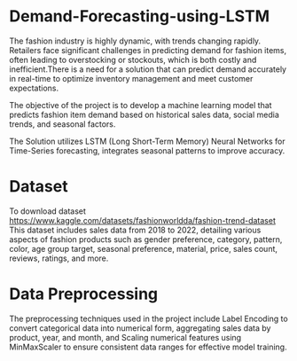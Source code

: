 # Demand-Forecasting-using-LSTM
The fashion industry is highly dynamic, with trends changing rapidly. Retailers face significant challenges in predicting demand for fashion items, often leading to overstocking or stockouts, which is both costly and inefficient.There is a need for a solution that can predict demand accurately in real-time to optimize inventory management and meet customer expectations.


 The objective of the project is to develop a machine learning model that predicts fashion item demand based on historical sales data, social media trends, and seasonal factors.
 
 The Solution utilizes LSTM (Long Short-Term Memory) Neural Networks for Time-Series forecasting, integrates seasonal patterns to improve accuracy.
 # Dataset
 To download dataset https://www.kaggle.com/datasets/fashionworldda/fashion-trend-dataset
 This dataset  includes sales data from 2018 to 2022, detailing various aspects of fashion products such as gender preference, category, pattern, color, age group target, seasonal preference, material, price, sales 
 count, reviews, ratings, and more.
# Data Preprocessing
The preprocessing techniques used in the project include Label Encoding to convert categorical data into numerical form, aggregating sales data by product, year, and month, and Scaling numerical features using MinMaxScaler to ensure consistent data ranges for effective model training.
